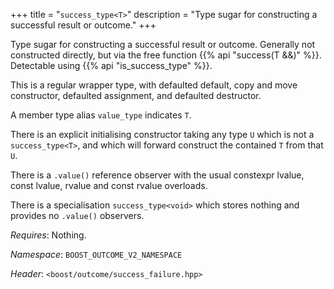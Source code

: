 +++
title = "`success_type<T>`"
description = "Type sugar for constructing a successful result or outcome."
+++

Type sugar for constructing a successful result or outcome. Generally not constructed directly, but via the free function {{% api "success(T &&)" %}}. Detectable using {{% api "is_success_type<T>" %}}.

This is a regular wrapper type, with defaulted default, copy and move constructor, defaulted assignment, and defaulted destructor.

A member type alias `value_type` indicates `T`.

There is an explicit initialising constructor taking any type `U` which is not a `success_type<T>`, and which will forward construct the contained `T` from that `U`.

There is a `.value()` reference observer with the usual constexpr lvalue, const lvalue, rvalue and const rvalue overloads.

There is a specialisation `success_type<void>` which stores nothing and provides no `.value()` observers.

*Requires*: Nothing.

*Namespace*: `BOOST_OUTCOME_V2_NAMESPACE`

*Header*: `<boost/outcome/success_failure.hpp>`
